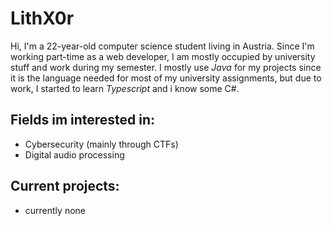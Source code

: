 # LithX0r

Hi, I'm a 22-year-old computer science student living in Austria. Since I'm working part-time as a web developer, I am mostly occupied by university stuff and work during my semester. I mostly use *Java* for my projects since it is the language needed for most of my university assignments, but due to work, I started to learn *Typescript* and i know some C#.

## Fields im interested in: 
- Cybersecurity (mainly through CTFs)
- Digital audio processing 

## Current projects:
- currently none
